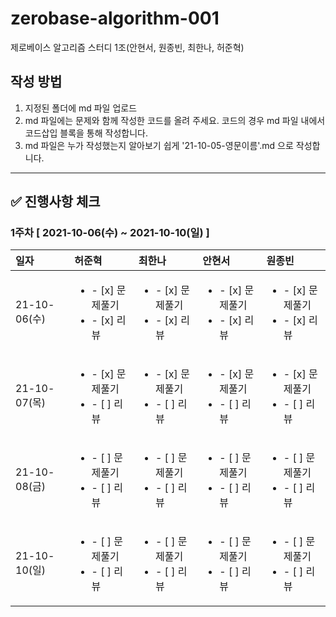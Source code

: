 # zerobase-algorithm-001
제로베이스 알고리즘 스터디 1조(안현서, 원종빈, 최한나, 허준혁)

## 작성 방법

1. 지정된 폴더에 md 파일 업로드
2. md 파일에는 문제와 함께 작성한 코드를 올려 주세요. 코드의 경우 md 파일 내에서 코드삽입 블록을 통해 작성합니다.
3. md 파일은 누가 작성했는지 알아보기 쉽게 '21-10-05-영문이름'.md 으로 작성합니다. 

---

## ✅ 진행사항 체크

### 1주차 [ 2021-10-06(수) ~ 2021-10-10(일) ]
| 일자 | 허준혁 | 최한나 | 안현서 | 원종빈 |
|:--- | :--- | :--- | :--- | :--- |
| 21-10-06(수) |<ul><li>- [x] 문제풀기</li><li>- [x] 리뷰</li></ul>|<ul><li>- [x] 문제풀기</li><li>- [x] 리뷰</li></ul>|<ul><li>- [x] 문제풀기</li><li>- [x] 리뷰</li></ul>|<ul><li>- [x] 문제풀기</li><li>- [x] 리뷰</li></ul>|
| 21-10-07(목) |<ul><li>- [x] 문제풀기</li><li>- [ ] 리뷰</li></ul>|<ul><li>- [x] 문제풀기</li><li>- [ ] 리뷰</li></ul>|<ul><li>- [x] 문제풀기</li><li>- [ ] 리뷰</li></ul>|<ul><li>- [x] 문제풀기</li><li>- [ ] 리뷰</li></ul>|
| 21-10-08(금) |<ul><li>- [ ] 문제풀기</li><li>- [ ] 리뷰</li></ul>|<ul><li>- [ ] 문제풀기</li><li>- [ ] 리뷰</li></ul>|<ul><li>- [ ] 문제풀기</li><li>- [ ] 리뷰</li></ul>|<ul><li>- [ ] 문제풀기</li><li>- [ ] 리뷰</li></ul>|
| 21-10-10(일) |<ul><li>- [ ] 문제풀기</li><li>- [ ] 리뷰</li></ul>|<ul><li>- [ ] 문제풀기</li><li>- [ ] 리뷰</li></ul>|<ul><li>- [ ] 문제풀기</li><li>- [ ] 리뷰</li></ul>|<ul><li>- [ ] 문제풀기</li><li>- [ ] 리뷰</li></ul>|


